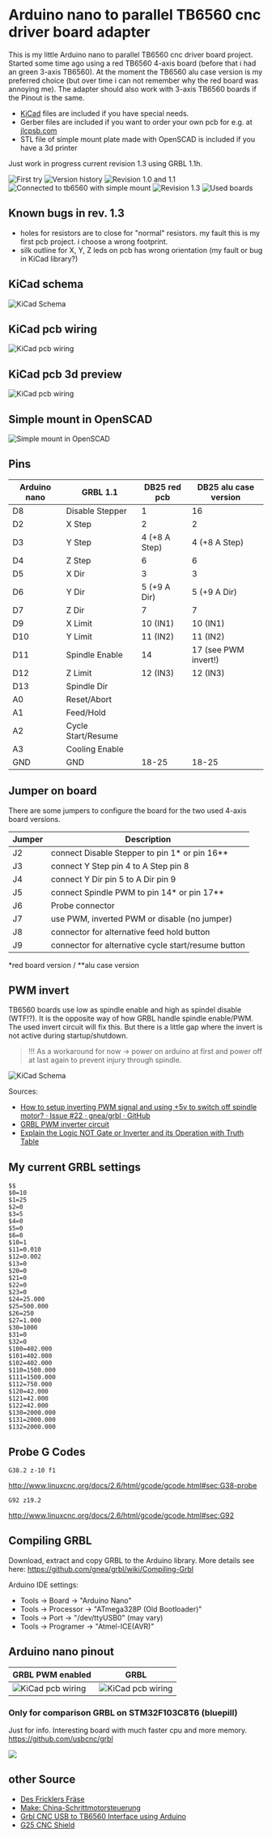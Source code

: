 # Arduino nano to parallel TB6560 cnc driver board adapter

This is my little Arduino nano to parallel TB6560 cnc driver board project. Started some time
ago using a red TB6560 4-axis board (before that i had an green 3-axis TB6560). 
At the moment the TB6560 alu case version is my preferred choice 
(but over time i can not remember why the red board was annoying me).
The adapter should also work with 3-axis TB6560 boards if the Pinout is the same.

* [KiCad](https://kicad-pcb.org/) files are included if you have special needs.
* Gerber files are included if you want to order your own pcb for e.g. at [jlcpsb.com](https://jlcpcb.com/)
* STL file of simple mount plate made with OpenSCAD is included if you have a 3d printer

Just work in progress current revision 1.3 using GRBL 1.1h.

![First try](images/IMG_8604.JPG)
![Version history](images/IMG_8616.JPG)
![Revision 1.0 and 1.1](images/IMG_8617.JPG)
![Connected to tb6560 with simple mount](case/arduino-2-tb6560-4axis-simple-mount-02.jpg)
![Revision 1.3](images/IMG_8713.JPG)
![Used boards](images/tb6560-boards-in-use.jpeg)

## Known bugs in rev. 1.3

* holes for resistors are to close for "normal" resistors. my fault this is my first pcb project. i choose a wrong footprint.
* silk outline for X, Y, Z leds on pcb has wrong orientation (my fault or bug in KiCad library?)

## KiCad schema

![KiCad Schema](images/kicad-schema.png)

## KiCad pcb wiring

![KiCad pcb wiring](images/kicad-pcb.png)

## KiCad pcb 3d preview

![KiCad pcb wiring](images/kicad-pcb-3d-preview.png)

## Simple mount in OpenSCAD

![Simple mount in OpenSCAD](case/arduino-2-tb6560-4axis-simple-mount-open-scad.png)

## Pins

Arduino nano | GRBL 1.1 | DB25 red pcb | DB25 alu case version
---|---|---|---
D8 | Disable Stepper | 1 | 16
D2 | X Step | 2 | 2
D3 | Y Step | 4 (+8 A Step) | 4 (+8 A Step)
D4 | Z Step | 6 | 6
D5 | X Dir | 3 | 3
D6 | Y Dir | 5 (+9 A Dir) | 5 (+9 A Dir)
D7 | Z Dir | 7 | 7
D9 | X Limit | 10 (IN1) | 10 (IN1)
D10 | Y Limit | 11 (IN2) | 11 (IN2)
D11 | Spindle Enable | 14 | 17 (see PWM invert!)
D12 | Z Limit | 12 (IN3) | 12 (IN3)
D13 | Spindle Dir | 	 | 
A0 | Reset/Abort | 	 | 
A1 | Feed/Hold | 	 | 
A2 | Cycle Start/Resume | 	 | 
A3 | Cooling Enable | 	 | 
GND | GND | 18-25 | 18-25

## Jumper on board

There are some jumpers to configure the board for the two used 4-axis board versions.

Jumper | Description
---|---
J2 | connect Disable Stepper to pin 1* or pin 16** 
J3 | connect Y Step pin 4 to A Step pin 8
J4 | connect Y Dir pin 5 to A Dir pin 9
J5 | connect Spindle PWM to pin 14* or pin 17**
J6 | Probe connector
J7 | use PWM, inverted PWM or disable (no jumper) 
J8 | connector for alternative feed hold button
J9 | connector for alternative cycle start/resume button

*red board version / **alu case version

## PWM invert

TB6560 boards use low as spindle enable and high as spindel disable (WTF!?). It is the opposite way of how GRBL handle spindle enable/PWM.
The used invert circuit will fix this. But there is a little gap where the invert is not active during startup/shutdown.
> !!! As a workaround for now -> power on arduino at first and power off at last again to prevent injury through spindle.

![KiCad Schema](images/PWM-Invert-Schematic_clean.png)

Sources: 
* [How to setup inverting PWM signal and using +5v to switch off spindle motor? · Issue #22 · gnea/grbl · GitHub](https://github.com/gnea/grbl/issues/22)
* [GRBL PWM inverter circuit](https://blog.eccentricworkshop.com/grbl-pwm-inverter-circuit/)
* [Explain the Logic NOT Gate or Inverter and its Operation with Truth Table](https://electronicspost.com/explain-the-logic-not-gate-or-inverter-and-its-operation-with-truth-table/)

## My current GRBL settings

```
$$
$0=10
$1=25
$2=0
$3=5
$4=0
$5=0
$6=0
$10=1
$11=0.010
$12=0.002
$13=0
$20=0
$21=0
$22=0
$23=0
$24=25.000
$25=500.000
$26=250
$27=1.000
$30=1000
$31=0
$32=0
$100=402.000
$101=402.000
$102=402.000
$110=1500.000
$111=1500.000
$112=750.000
$120=42.000
$121=42.000
$122=42.000
$130=2000.000
$131=2000.000
$132=2000.000
```

## Probe G Codes

```
G38.2 z-10 f1
```
http://www.linuxcnc.org/docs/2.6/html/gcode/gcode.html#sec:G38-probe
```
G92 z19.2
```
http://www.linuxcnc.org/docs/2.6/html/gcode/gcode.html#sec:G92

## Compiling GRBL

Download, extract and copy GRBL to the Arduino library. More details see here: https://github.com/gnea/grbl/wiki/Compiling-Grbl

Arduino IDE settings:
* Tools -> Board -> "Arduino Nano"
* Tools -> Processor -> "ATmega328P (Old Bootloader)"
* Tools -> Port -> "/dev/ttyUSB0" (may vary)
* Tools -> Programer -> "Atmel-ICE(AVR)"

## Arduino nano pinout

GRBL PWM enabled | GRBL
---|---
![KiCad pcb wiring](images/arduino-nano-v3-pwm.jpg) | ![KiCad pcb wiring](images/arduino-nano-v3-spindle-enable.jpeg)

### Only for comparison GRBL on STM32F103C8T6 (bluepill)

Just for info. Interesting board with much faster cpu and more memory.  https://github.com/usbcnc/grbl

![](images/STM32F103C8T8_Bluepill_PinDiagram.png)

## other Source
* [Des Fricklers Fräse](https://der-frickler.net/technik/frickelfraese)
* [Make: China-Schrittmotorsteuerung](https://www.heise.de/make/artikel/3-Achs-Schrittmotorsteuerung-aus-China-1518901.html)
* [Grbl CNC USB to TB6560 Interface using Arduino](https://www.coreforge.com/blog/2014/08/grbl-tb6560-interface/)
* [G25 CNC Shield ](http://kclinear.com/G25/Instructions.pdf)
